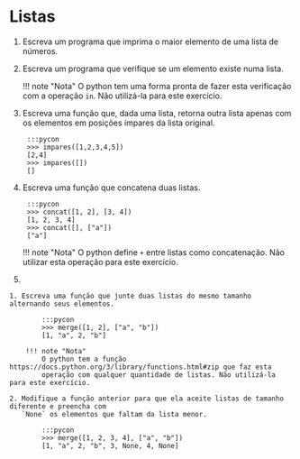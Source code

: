 # Listas

1. Escreva um programa que imprima o maior elemento de uma lista de números.

2. Escreva um programa que verifique se um elemento existe numa lista.

    !!! note "Nota"
        O python tem uma forma pronta de fazer esta verificação com a operação `in`. Não utilizá-la
        para este exercício.

1. Escreva uma função que, dada uma lista, retorna outra lista apenas com os elementos em posições
   ímpares da lista original.

        :::pycon
        >>> impares([1,2,3,4,5])
        [2,4]
        >>> impares([])
        []

1. Escreva uma função que concatena duas listas.

        :::pycon
        >>> concat([1, 2], [3, 4])
        [1, 2, 3, 4]
        >>> concat([], ["a"])
        ["a"]
    
    !!! note "Nota"
        O python define `+` entre listas como concatenação. Não utilizar esta operação para este
        exercício.

1. 

    1. Escreva uma função que junte duas listas do mesmo tamanho alternando seus elementos.

            :::pycon
            >>> merge([1, 2], ["a", "b"])
            [1, "a", 2, "b"]

        !!! note "Nota"
            O python tem a função https://docs.python.org/3/library/functions.html#zip que faz esta
            operação com qualquer quantidade de listas. Não utilizá-la para este exercício.

    2. Modifique a função anterior para que ela aceite listas de tamanho diferente e preencha com
       `None` os elementos que faltam da lista menor.

            :::pycon
            >>> merge([1, 2, 3, 4], ["a", "b"])
            [1, "a", 2, "b", 3, None, 4, None]
